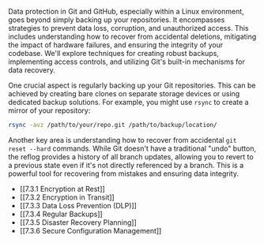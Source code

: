Data protection in Git and GitHub, especially within a Linux environment, goes beyond simply backing up your repositories. It encompasses strategies to prevent data loss, corruption, and unauthorized access. This includes understanding how to recover from accidental deletions, mitigating the impact of hardware failures, and ensuring the integrity of your codebase. We'll explore techniques for creating robust backups, implementing access controls, and utilizing Git's built-in mechanisms for data recovery.

One crucial aspect is regularly backing up your Git repositories. This can be achieved by creating bare clones on separate storage devices or using dedicated backup solutions. For example, you might use `rsync` to create a mirror of your repository:

```bash
rsync -avz /path/to/your/repo.git /path/to/backup/location/
```

Another key area is understanding how to recover from accidental `git reset --hard` commands. While Git doesn't have a traditional "undo" button, the reflog provides a history of all branch updates, allowing you to revert to a previous state even if it's not directly referenced by a branch. This is a powerful tool for recovering from mistakes and ensuring data integrity.

- [[7.3.1 Encryption at Rest]]
- [[7.3.2 Encryption in Transit]]
- [[7.3.3 Data Loss Prevention (DLP)]]
- [[7.3.4 Regular Backups]]
- [[7.3.5 Disaster Recovery Planning]]
- [[7.3.6 Secure Configuration Management]]